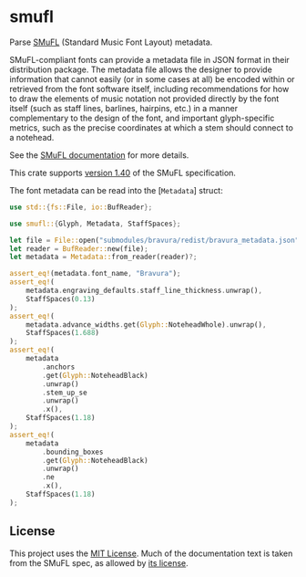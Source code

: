 # smufl

<!-- cargo-rdme start -->

Parse [SMuFL][smufl] (Standard Music Font Layout) metadata.

SMuFL-compliant fonts can provide a metadata file in JSON format in their
distribution package. The metadata file allows the designer to provide
information that cannot easily (or in some cases at all) be encoded within
or retrieved from the font software itself, including recommendations for
how to draw the elements of music notation not provided directly by the font
itself (such as staff lines, barlines, hairpins, etc.) in a manner
complementary to the design of the font, and important glyph-specific
metrics, such as the precise coordinates at which a stem should connect to a
notehead.

See the [SMuFL documentation][smufl-metadata] for more details.

This crate supports [version 1.40][smufl-version-history] of the SMuFL
specification.

The font metadata can be read into the [`Metadata`] struct:

```rust
use std::{fs::File, io::BufReader};

use smufl::{Glyph, Metadata, StaffSpaces};

let file = File::open("submodules/bravura/redist/bravura_metadata.json")?;
let reader = BufReader::new(file);
let metadata = Metadata::from_reader(reader)?;

assert_eq!(metadata.font_name, "Bravura");
assert_eq!(
    metadata.engraving_defaults.staff_line_thickness.unwrap(),
    StaffSpaces(0.13)
);
assert_eq!(
    metadata.advance_widths.get(Glyph::NoteheadWhole).unwrap(),
    StaffSpaces(1.688)
);
assert_eq!(
    metadata
        .anchors
        .get(Glyph::NoteheadBlack)
        .unwrap()
        .stem_up_se
        .unwrap()
        .x(),
    StaffSpaces(1.18)
);
assert_eq!(
    metadata
        .bounding_boxes
        .get(Glyph::NoteheadBlack)
        .unwrap()
        .ne
        .x(),
    StaffSpaces(1.18)
);
```

[smufl]: https://www.smufl.org/
[smufl-metadata]: https://w3c.github.io/smufl/latest/specification/font-specific-metadata.html
[smufl-version-history]: https://w3c.github.io/smufl/latest/preamble/version-history.html

<!-- cargo-rdme end -->

## License

This project uses the [MIT License][license]. Much of the documentation text is taken from the SMuFL spec, as allowed by [its license][smufl-license].

[license]: https://github.com/peterstuart/smufl/blob/main/LICENSE
[smufl-license]: https://w3c.github.io/smufl/latest/preamble/license.html
